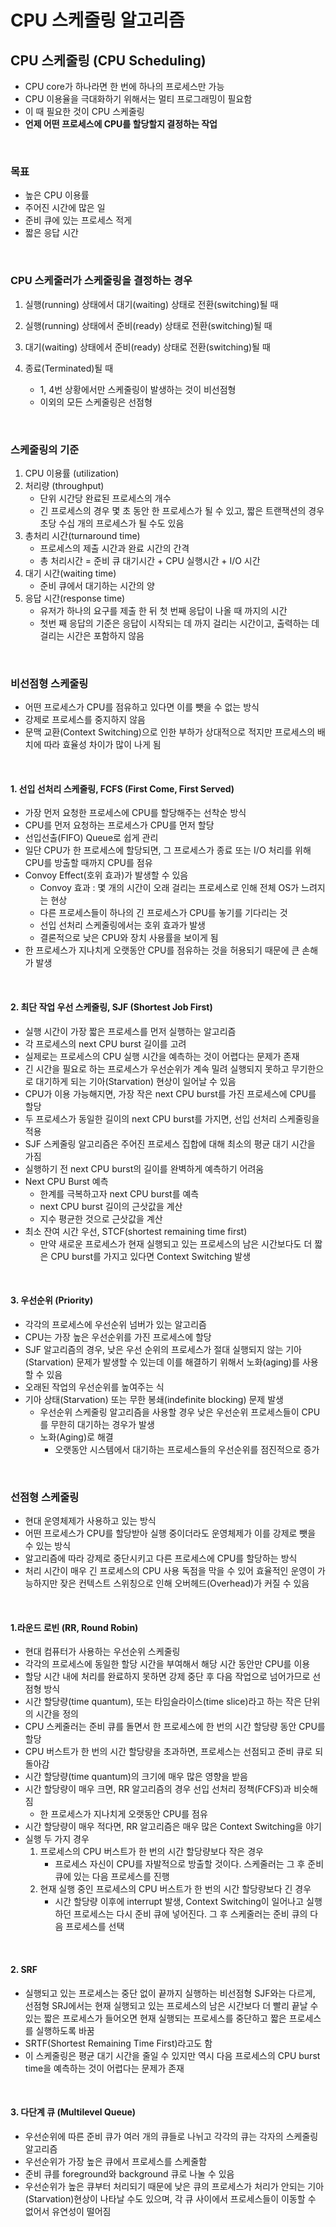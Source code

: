 # CPU 스케줄링 알고리즘

## CPU 스케줄링 (CPU Scheduling)

- CPU core가 하나라면 한 번에 하나의 프로세스만 가능
- CPU 이용율을 극대화하기 위해서는 멀티 프로그래밍이 필요함
- 이 때 필요한 것이 CPU 스케줄링
- **언제 어떤 프로세스에 CPU를 할당할지 결정하는 작업**

<br/>

### 목표 

- 높은 CPU 이용률
- 주어진 시간에 많은 일
- 준비 큐에 있는 프로세스 적게
- 짧은 응답 시간

<br/>

### CPU 스케줄러가 스케줄링을 결정하는 경우

1. 실행(running) 상태에서 대기(waiting) 상태로 전환(switching)될 때 
2. 실행(running) 상태에서 준비(ready) 상태로 전환(switching)될 때
3. 대기(waiting) 상태에서 준비(ready) 상태로 전환(switching)될 때
4. 종료(Terminated)될 때

    - 1, 4번 상황에서만 스케줄링이 발생하는 것이 비선점형
    - 이외의 모든 스케줄링은 선점형

<br/>

### 스케줄링의 기준

1. CPU 이용률 (utilization)
2. 처리량 (throughput)
    - 단위 시간당 완료된 프로세스의 개수
    - 긴 프로세스의 경우 몇 초 동안 한 프로세스가 될 수 있고, 짧은 트랜잭션의 경우 초당 수십 개의 프로세스가 될 수도 있음
3. 총처리 시간(turnaround time)
    - 프로세스의 제출 시간과 완료 시간의 간격
    - 총 처리시간 = 준비 큐 대기시간 + CPU 실행시간 + I/O 시간
4. 대기 시간(waiting time)
    - 준비 큐에서 대기하는 시간의 양
5. 응답 시간(response time)
    - 유저가 하나의 요구를 제출 한 뒤 첫 번째 응답이 나올 때 까지의 시간
    - 첫번 째 응답의 기준은 응답이 시작되는 데 까지 걸리는 시간이고, 출력하는 데 걸리는 시간은 포함하지 않음

<br/>

### 비선점형 스케줄링

- 어떤 프로세스가 CPU를 점유하고 있다면 이를 뺏을 수 없는 방식
- 강제로 프로세스를 중지하지 않음
- 문맥 교환(Context Switching)으로 인한 부하가 상대적으로 적지만 프로세스의 배치에 따라 효율성 차이가 많이 나게 됨

<br/>

#### 1. 선입 선처리 스케줄링, FCFS (First Come, First Served)

- 가장 먼저 요청한 프로세스에 CPU를 할당해주는 선착순 방식
- CPU를 먼저 요청하는 프로세스가 CPU를 먼저 할당
- 선입선출(FIFO) Queue로 쉽게 관리
- 일단 CPU가 한 프로세스에 할당되면, 그 프로세스가 종료 또는 I/O 처리를 위해 CPU를 방출할 때까지 CPU를 점유
- Convoy Effect(호위 효과)가 발생할 수 있음
    - Convoy 효과 : 몇 개의 시간이 오래 걸리는 프로세스로 인해 전체 OS가 느려지는 현상
    - 다른 프로세스들이 하나의 긴 프로세스가 CPU를 놓기를 기다리는 것
    - 선입 선처리 스케줄링에서는 호위 효과가 발생
    - 결론적으로 낮은 CPU와 장치 사용률을 보이게 됨
- 한 프로세스가 지나치게 오랫동안 CPU를 점유하는 것을 허용되기 때문에 큰 손해가 발생

<br/>

#### 2. 최단 작업 우선 스케줄링, SJF (Shortest Job First)

- 실행 시간이 가장 짧은 프로세스를 먼저 실행하는 알고리즘
- 각 프로세스의 next CPU burst 길이를 고려
- 실제로는 프로세스의 CPU 실행 시간을 예측하는 것이 어렵다는 문제가 존재
- 긴 시간을 필요로 하는 프로세스가 우선순위가 계속 밀려 실행되지 못하고 무기한으로 대기하게 되는 기아(Starvation) 현상이 일어날 수 있음
- CPU가 이용 가능해지면, 가장 작은 next CPU burst를 가진 프로세스에 CPU를 할당
- 두 프로세스가 동일한 길이의 next CPU burst를 가지면, 선입 선처리 스케줄링을 적용
- SJF 스케줄링 알고리즘은 주어진 프로세스 집합에 대해 최소의 평균 대기 시간을 가짐
- 실행하기 전 next CPU burst의 길이를 완벽하게 예측하기 어려움
- Next CPU Burst 예측
    - 한계를 극복하고자 next CPU burst를 예측
    - next CPU burst 길이의 근삿값을 계산
    - 지수 평균한 것으로 근삿값을 계산
-  최소 잔여 시간 우선, STCF(shortest remaining time first)
    - 만약 새로운 프로세스가 현재 실행되고 있는 프로세스의 남은 시간보다도 더 짧은 CPU burst를 가지고 있다면 Context Switching 발생

<br/>

#### 3. 우선순위 (Priority)

- 각각의 프로세스에 우선순위 넘버가 있는 알고리즘
- CPU는 가장 높은 우선순위를 가진 프로세스에 할당
- SJF 알고리즘의 경우, 낮은 우선 순위의 프로세스가 절대 실행되지 않는 기아(Starvation) 문제가 발생할 수 있는데 이를 해결하기 위해서 노화(aging)를 사용할 수 있음
- 오래된 작업의 우선순위를 높여주는 식
- 기아 상태(Starvation) 또는 무한 봉쇄(indefinite blocking) 문제 발생
    - 우선순위 스케줄링 알고리즘을 사용할 경우 낮은 우선순위 프로세스들이 CPU를 무한히 대기하는 경우가 발생
    - 노화(Aging)로 해결
        - 오랫동안 시스템에서 대기하는 프로세스들의 우선순위를 점진적으로 증가

<br/>

### 선점형 스케줄링

- 현대 운영체제가 사용하고 있는 방식
- 어떤 프로세스가 CPU를 할당받아 실행 중이더라도 운영체제가 이를 강제로 뺏을 수 있는 방식
- 알고리즘에 따라 강제로 중단시키고 다른 프로세스에 CPU를 할당하는 방식
- 처리 시간이 매우 긴 프로세스의 CPU 사용 독점을 막을 수 있어 효율적인 운영이 가능하지만 잦은 컨텍스트 스위칭으로 인해 오버헤드(Overhead)가 커질 수 있음

<br/>

#### 1.라운드 로빈 (RR, Round Robin)

- 현대 컴퓨터가 사용하는 우선순위 스케줄링
- 각각의 프로세스에 동일한 할당 시간을 부여해서 해당 시간 동안만 CPU를 이용
- 할당 시간 내에 처리를 완료하지 못하면 강제 중단 후 다음 작업으로 넘어가므로 선점형 방식
- 시간 할당량(time quantum), 또는 타임슬라이스(time slice)라고 하는 작은 단위의 시간을 정의
- CPU 스케줄러는 준비 큐를 돌면서 한 프로세스에 한 번의 시간 할당량 동안 CPU를 할당
- CPU 버스트가 한 번의 시간 할당량을 초과하면, 프로세스는 선점되고 준비 큐로 되돌아감
- 시간 할당량(time quantum)의 크기에 매우 많은 영향을 받음
- 시간 할당량이 매우 크면, RR 알고리즘의 경우 선입 선처리 정책(FCFS)과 비슷해짐
    - 한 프로세스가 지나치게 오랫동안 CPU를 점유
- 시간 할당량이 매우 적다면, RR 알고리즘은 매우 많은 Context Switching을 야기
- 실행 두 가지 경우
    1. 프로세스의 CPU 버스트가 한 번의 시간 할당량보다 작은 경우
        - 프로세스 자신이 CPU를 자발적으로 방출할 것이다. 스케줄러는 그 후 준비 큐에 있는 다음 프로세스를 진행
    2. 현재 실행 중인 프로세스의 CPU 버스트가 한 번의 시간 할당량보다 긴 경우
        - 시간 할당량 이후에 interrupt 발생, Context Switching이 일어나고 실행하던 프로세스는 다시 준비 큐에 넣어진다. 그 후 스케줄러는 준비 큐의 다음 프로세스를 선택
     
<br/>   

#### 2. SRF

- 실행되고 있는 프로세스는 중단 없이 끝까지 실행하는 비선점형 SJF와는 다르게, 선점형 SRJ에서는 현재 실행되고 있는 프로세스의 남은 시간보다 더 빨리 끝날 수 있는 짧은 프로세스가 들어오면 현재 실행되는 프로세스를 중단하고 짧은 프로세스를 실행하도록 바꿈
- SRTF(Shortest Remaining Time First)라고도 함
- 이 스케줄링은 평균 대기 시간을 줄일 수 있지만 역시 다음 프로세스의 CPU burst time을 예측하는 것이 어렵다는 문제가 존재

<br/>

#### 3. 다단계 큐 (Multilevel Queue)

- 우선순위에 따른 준비 큐가 여러 개의 큐들로 나뉘고 각각의 큐는 각자의 스케줄링 알고리즘
- 우선순위가 가장 높은 큐에서 프로세스를 스케줄함
- 준비 큐를 foreground와 background 큐로 나눌 수 있음
- 우선순위가 높은 큐부터 처리되기 때문에 낮은 큐의 프로세스가 처리가 안되는 기아(Starvation)현상이 나타날 수도 있으며, 각 큐 사이에서 프로세스들이 이동할 수 없어서 유연성이 떨어짐